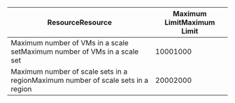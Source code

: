 | <span data-ttu-id="ac263-101">Resource</span><span class="sxs-lookup"><span data-stu-id="ac263-101">Resource</span></span> | <span data-ttu-id="ac263-102">Maximum Limit</span><span class="sxs-lookup"><span data-stu-id="ac263-102">Maximum Limit</span></span> |
| --- | --- |
| <span data-ttu-id="ac263-103">Maximum number of VMs in a scale set</span><span class="sxs-lookup"><span data-stu-id="ac263-103">Maximum number of VMs in a scale set</span></span> |<span data-ttu-id="ac263-104">1000</span><span class="sxs-lookup"><span data-stu-id="ac263-104">1000</span></span> |
| <span data-ttu-id="ac263-105">Maximum number of scale sets in a region</span><span class="sxs-lookup"><span data-stu-id="ac263-105">Maximum number of scale sets in a region</span></span> |<span data-ttu-id="ac263-106">2000</span><span class="sxs-lookup"><span data-stu-id="ac263-106">2000</span></span> |


